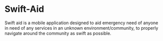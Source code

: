 # Swift-Aid
Swift aid is a mobile application  designed to aid emergency need of anyone in need of any services in an unknown environment/community, to properly navigate around the community as swift as possible. 
